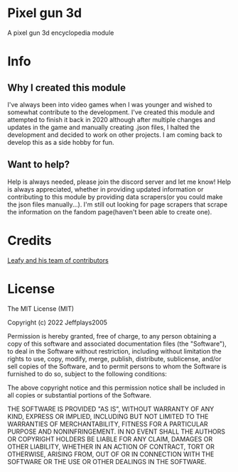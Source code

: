 # Pixel gun 3d

A pixel gun 3d encyclopedia module

# Info
## Why I created this module
I've always been into video games when I was younger and wished to somewhat contribute to the development. I've created this module and attempted to finish it back in 2020 although after multiple changes and updates in the game and manually creating .json files, I halted the development and decided to work on other projects. I am coming back to develop this as a side hobby for fun.
## Want to help?
Help is always needed, please join the discord server and let me know! Help is always appreciated, whether in providing updated information or contributing to this module by providing data scrapers(or you could make the json files manually...). I'm still out looking for page scrapers that scrape the information on the fandom page(haven't been able to create one). 

# Credits
[Leafy and his team of contributors](https://pixelgun.fandom.com/wiki/Pixel_Gun_Wiki)

# License
The MIT License (MIT)

Copyright (c) 2022 Jeffplays2005

Permission is hereby granted, free of charge, to any person obtaining a copy
of this software and associated documentation files (the "Software"), to deal
in the Software without restriction, including without limitation the rights
to use, copy, modify, merge, publish, distribute, sublicense, and/or sell
copies of the Software, and to permit persons to whom the Software is
furnished to do so, subject to the following conditions:

The above copyright notice and this permission notice shall be included in all
copies or substantial portions of the Software.

THE SOFTWARE IS PROVIDED "AS IS", WITHOUT WARRANTY OF ANY KIND, EXPRESS OR
IMPLIED, INCLUDING BUT NOT LIMITED TO THE WARRANTIES OF MERCHANTABILITY,
FITNESS FOR A PARTICULAR PURPOSE AND NONINFRINGEMENT. IN NO EVENT SHALL THE
AUTHORS OR COPYRIGHT HOLDERS BE LIABLE FOR ANY CLAIM, DAMAGES OR OTHER
LIABILITY, WHETHER IN AN ACTION OF CONTRACT, TORT OR OTHERWISE, ARISING FROM,
OUT OF OR IN CONNECTION WITH THE SOFTWARE OR THE USE OR OTHER DEALINGS IN THE
SOFTWARE.
